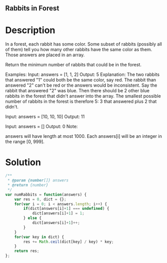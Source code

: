 Rabbits in Forest
---

# Description
In a forest, each rabbit has some color. Some subset of rabbits (possibly all of them) tell you how many other rabbits have the same color as them. Those answers are placed in an array.

Return the minimum number of rabbits that could be in the forest.

Examples:
Input: answers = [1, 1, 2]
Output: 5
Explanation:
The two rabbits that answered "1" could both be the same color, say red.
The rabbit than answered "2" can't be red or the answers would be inconsistent.
Say the rabbit that answered "2" was blue.
Then there should be 2 other blue rabbits in the forest that didn't answer into the array.
The smallest possible number of rabbits in the forest is therefore 5: 3 that answered plus 2 that didn't.

Input: answers = [10, 10, 10]
Output: 11

Input: answers = []
Output: 0
Note:

answers will have length at most 1000.
Each answers[i] will be an integer in the range [0, 999].

# Solution
```javascript
/**
 * @param {number[]} answers
 * @return {number}
 */
var numRabbits = function(answers) {
    var res = 0, dict = {};
    for(var i = 0; i < answers.length; i++) {
        if(dict[answers[i]+1] === undefined) {
            dict[answers[i]+1] = 1;
        } else {
            dict[answers[i]+1]++;
        }
    }
    for(var key in dict) {
        res += Math.ceil(dict[key] / key) * key;
    }
    return res; 
};
```
